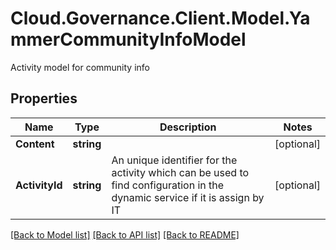 # Cloud.Governance.Client.Model.YammerCommunityInfoModel
Activity model for community info
## Properties

Name | Type | Description | Notes
------------ | ------------- | ------------- | -------------
**Content** | **string** |  | [optional] 
**ActivityId** | **string** | An unique identifier for the activity which can be used to find configuration in the dynamic service if it is assign by IT | [optional] 

[[Back to Model list]](../README.md#documentation-for-models) [[Back to API list]](../README.md#documentation-for-api-endpoints) [[Back to README]](../README.md)

